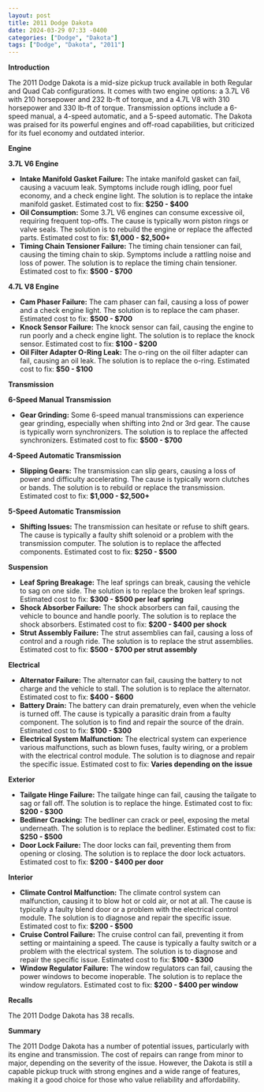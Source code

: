 ```yaml
---
layout: post
title: 2011 Dodge Dakota
date: 2024-03-29 07:33 -0400
categories: ["Dodge", "Dakota"]
tags: ["Dodge", "Dakota", "2011"]
---
```

**Introduction**

The 2011 Dodge Dakota is a mid-size pickup truck available in both Regular and Quad Cab configurations. It comes with two engine options: a 3.7L V6 with 210 horsepower and 232 lb-ft of torque, and a 4.7L V8 with 310 horsepower and 330 lb-ft of torque. Transmission options include a 6-speed manual, a 4-speed automatic, and a 5-speed automatic. The Dakota was praised for its powerful engines and off-road capabilities, but criticized for its fuel economy and outdated interior.

**Engine**

**3.7L V6 Engine**

- **Intake Manifold Gasket Failure:** The intake manifold gasket can fail, causing a vacuum leak. Symptoms include rough idling, poor fuel economy, and a check engine light. The solution is to replace the intake manifold gasket. Estimated cost to fix: **$250 - $400**
- **Oil Consumption:** Some 3.7L V6 engines can consume excessive oil, requiring frequent top-offs. The cause is typically worn piston rings or valve seals. The solution is to rebuild the engine or replace the affected parts. Estimated cost to fix: **$1,000 - $2,500+**
- **Timing Chain Tensioner Failure:** The timing chain tensioner can fail, causing the timing chain to skip. Symptoms include a rattling noise and loss of power. The solution is to replace the timing chain tensioner. Estimated cost to fix: **$500 - $700**

**4.7L V8 Engine**

- **Cam Phaser Failure:** The cam phaser can fail, causing a loss of power and a check engine light. The solution is to replace the cam phaser. Estimated cost to fix: **$500 - $700**
- **Knock Sensor Failure:** The knock sensor can fail, causing the engine to run poorly and a check engine light. The solution is to replace the knock sensor. Estimated cost to fix: **$100 - $200**
- **Oil Filter Adapter O-Ring Leak:** The o-ring on the oil filter adapter can fail, causing an oil leak. The solution is to replace the o-ring. Estimated cost to fix: **$50 - $100**

**Transmission**

**6-Speed Manual Transmission**

- **Gear Grinding:** Some 6-speed manual transmissions can experience gear grinding, especially when shifting into 2nd or 3rd gear. The cause is typically worn synchronizers. The solution is to replace the affected synchronizers. Estimated cost to fix: **$500 - $700**

**4-Speed Automatic Transmission**

- **Slipping Gears:** The transmission can slip gears, causing a loss of power and difficulty accelerating. The cause is typically worn clutches or bands. The solution is to rebuild or replace the transmission. Estimated cost to fix: **$1,000 - $2,500+**

**5-Speed Automatic Transmission**

- **Shifting Issues:** The transmission can hesitate or refuse to shift gears. The cause is typically a faulty shift solenoid or a problem with the transmission computer. The solution is to replace the affected components. Estimated cost to fix: **$250 - $500**

**Suspension**

- **Leaf Spring Breakage:** The leaf springs can break, causing the vehicle to sag on one side. The solution is to replace the broken leaf springs. Estimated cost to fix: **$300 - $500 per leaf spring**
- **Shock Absorber Failure:** The shock absorbers can fail, causing the vehicle to bounce and handle poorly. The solution is to replace the shock absorbers. Estimated cost to fix: **$200 - $400 per shock**
- **Strut Assembly Failure:** The strut assemblies can fail, causing a loss of control and a rough ride. The solution is to replace the strut assemblies. Estimated cost to fix: **$500 - $700 per strut assembly**

**Electrical**

- **Alternator Failure:** The alternator can fail, causing the battery to not charge and the vehicle to stall. The solution is to replace the alternator. Estimated cost to fix: **$400 - $600**
- **Battery Drain:** The battery can drain prematurely, even when the vehicle is turned off. The cause is typically a parasitic drain from a faulty component. The solution is to find and repair the source of the drain. Estimated cost to fix: **$100 - $300**
- **Electrical System Malfunction:** The electrical system can experience various malfunctions, such as blown fuses, faulty wiring, or a problem with the electrical control module. The solution is to diagnose and repair the specific issue. Estimated cost to fix: **Varies depending on the issue**

**Exterior**

- **Tailgate Hinge Failure:** The tailgate hinge can fail, causing the tailgate to sag or fall off. The solution is to replace the hinge. Estimated cost to fix: **$200 - $300**
- **Bedliner Cracking:** The bedliner can crack or peel, exposing the metal underneath. The solution is to replace the bedliner. Estimated cost to fix: **$250 - $500**
- **Door Lock Failure:** The door locks can fail, preventing them from opening or closing. The solution is to replace the door lock actuators. Estimated cost to fix: **$200 - $400 per door**

**Interior**

- **Climate Control Malfunction:** The climate control system can malfunction, causing it to blow hot or cold air, or not at all. The cause is typically a faulty blend door or a problem with the electrical control module. The solution is to diagnose and repair the specific issue. Estimated cost to fix: **$200 - $500**
- **Cruise Control Failure:** The cruise control can fail, preventing it from setting or maintaining a speed. The cause is typically a faulty switch or a problem with the electrical system. The solution is to diagnose and repair the specific issue. Estimated cost to fix: **$100 - $300**
- **Window Regulator Failure:** The window regulators can fail, causing the power windows to become inoperable. The solution is to replace the window regulators. Estimated cost to fix: **$200 - $400 per window**

**Recalls**

The 2011 Dodge Dakota has 38 recalls.

**Summary**

The 2011 Dodge Dakota has a number of potential issues, particularly with its engine and transmission. The cost of repairs can range from minor to major, depending on the severity of the issue. However, the Dakota is still a capable pickup truck with strong engines and a wide range of features, making it a good choice for those who value reliability and affordability.

